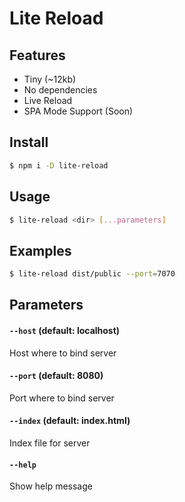 # Lite Reload

## Features
- Tiny (~12kb)
- No dependencies
- Live Reload
- SPA Mode Support (Soon)

## Install
```bash
$ npm i -D lite-reload
```


## Usage

```bash
$ lite-reload <dir> [...parameters] 
```


## Examples
```bash
$ lite-reload dist/public --port=7070
```


## Parameters

#### `--host` (default: localhost)
Host where to bind server

#### `--port` (default: 8080)
Port where to bind server

#### `--index` (default: index.html)
Index file for server

#### `--help`
Show help message
